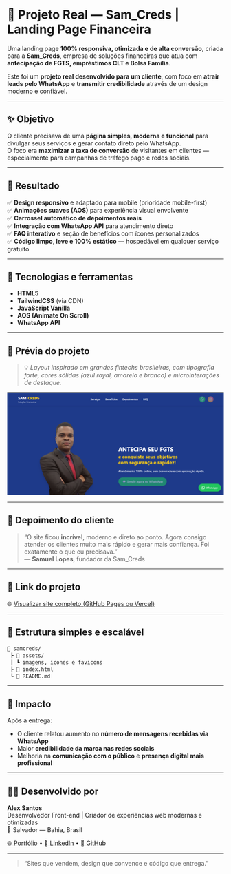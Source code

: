# 💼 Projeto Real — Sam_Creds | Landing Page Financeira

Uma landing page **100% responsiva, otimizada e de alta conversão**, criada para a **Sam_Creds**, empresa de soluções financeiras que atua com **antecipação de FGTS, empréstimos CLT e Bolsa Família**.

Este foi um **projeto real desenvolvido para um cliente**, com foco em **atrair leads pelo WhatsApp** e **transmitir credibilidade** através de um design moderno e confiável.

---

## ✨ Objetivo

O cliente precisava de uma **página simples, moderna e funcional** para divulgar seus serviços e gerar contato direto pelo WhatsApp.  
O foco era **maximizar a taxa de conversão** de visitantes em clientes — especialmente para campanhas de tráfego pago e redes sociais.

---

## 🎨 Resultado

✅ **Design responsivo** e adaptado para mobile (prioridade mobile-first)  
✅ **Animações suaves (AOS)** para experiência visual envolvente  
✅ **Carrossel automático de depoimentos reais**  
✅ **Integração com WhatsApp API** para atendimento direto  
✅ **FAQ interativo** e seção de benefícios com ícones personalizados  
✅ **Código limpo, leve e 100% estático** — hospedável em qualquer serviço gratuito

---

## 🧠 Tecnologias e ferramentas

- **HTML5**  
- **TailwindCSS** (via CDN)  
- **JavaScript Vanilla**  
- **AOS (Animate On Scroll)**  
- **WhatsApp API**

---

## 📸 Prévia do projeto

> 💡 *Layout inspirado em grandes fintechs brasileiras, com tipografia forte, cores sólidas (azul royal, amarelo e branco) e microinterações de destaque.*

![SamCreds Preview](https://github.com/alexsantos-djesus/-samcreds/blob/main/assets/preview.png)

---

## 💬 Depoimento do cliente

> “O site ficou **incrível**, moderno e direto ao ponto. Agora consigo atender os clientes muito mais rápido e gerar mais confiança. Foi exatamente o que eu precisava.”  
> — **Samuel Lopes**, fundador da Sam_Creds

---

## 🔗 Link do projeto

🌐 [Visualizar site completo (GitHub Pages ou Vercel)](https://samcreds.debuguei.com.br/)

---

## 🧩 Estrutura simples e escalável

```
📂 samcreds/
 ┣ 📁 assets/
 ┃ ┗ imagens, ícones e favicons
 ┣ 📄 index.html
 ┗ 📜 README.md
```

---

## 🚀 Impacto

Após a entrega:
- O cliente relatou aumento no **número de mensagens recebidas via WhatsApp**
- Maior **credibilidade da marca nas redes sociais**
- Melhoria na **comunicação com o público** e **presença digital mais profissional**

---

## 👨‍💻 Desenvolvido por

**Alex Santos**  
Desenvolvedor Front-end | Criador de experiências web modernas e otimizadas  
📍 Salvador — Bahia, Brasil  

[🌐 Portfólio](https://alexsantos-djesus.github.io) • [💼 LinkedIn](https://www.linkedin.com/in/alex-santos-97977b29b/) • [🐙 GitHub](https://github.com/alexsantos-djesus)

---

> “Sites que vendem, design que convence e código que entrega.”
